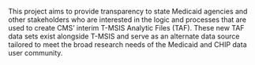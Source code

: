 This project aims to provide transparency to state
Medicaid agencies and other stakeholders who are interested in
the logic and processes that are used to create CMS’ interim
T-MSIS Analytic Files (TAF). These new TAF data sets exist
alongside T-MSIS and serve as an alternate data source tailored to
meet the broad research needs of the Medicaid and CHIP data user
community.
